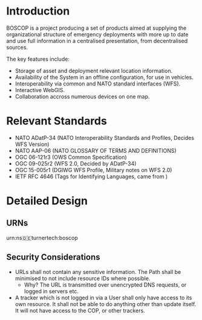 # Introduction

BOSCOP is a project producing a set of products aimed at supplying the organizational structure of emergency deployments with more up to date and use full information in a centralised presentation, from decentralised sources.

The key features include:

- Storage of asset and deployment relevant location information.
- Availability of the System in an offline configuration, for use in vehicles.
- Interoperability via common and NATO standard interfaces (WFS).
- Interactive WebGIS.
- Collaboration accross numerous devices on one map.

# Relevant Standards

- NATO ADatP-34 (NATO Interoperability Standards and Profiles, Decides WFS Version)
- NATO AAP-06 (NATO GLOSSARY OF TERMS AND DEFINITIONS)
- OGC 06-121r3 (OWS Common Specification)
- OGC 09-025r2 (WFS 2.0, Decided by ADatP-34)
- OGC 15-005r1 (DGIWG WFS Profile, Military notes on WFS 2.0)
- IETF RFC 4646 (Tags for Identifying Languages, came from )

# Detailed Design

## URNs

urn:ns:de:turnertech:boscop

## Security Considerations

- URLs shall not contain any sensitive information. The Path shall be minimised to not include resource IDs where possible. 
    - Why? The URL is transmitted over unencrypted DNS requests, or logged in servers etc.
- A tracker which is not logged in via a User shall only have access to its own resource. It shall not be able to do anything other than update itself. It will not have access to the COP, or other trackers.


